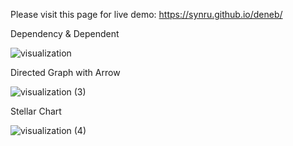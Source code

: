 Please visit this page for live demo: https://synru.github.io/deneb/

Dependency & Dependent

![visualization](https://github.com/user-attachments/assets/9951d9d3-d8a0-49ad-9e01-c940f45ef0c4)

Directed Graph with Arrow

![visualization (3)](https://github.com/user-attachments/assets/fe4b2f25-822f-4c7b-babb-baea3656e3b6)

Stellar Chart

![visualization (4)](https://github.com/user-attachments/assets/0014dd0b-153a-4110-8c00-d66a2863762b)
